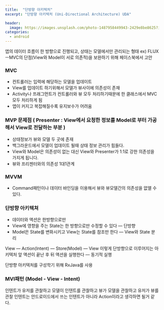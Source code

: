 ```yaml
---
title:  "단방향 아키텍처"
excerpt: "단방향 아키텍처 (Uni-Directional Architecture) UDA"

header:
  image: https://images.unsplash.com/photo-1487958449943-2429e8be8625?ixlib=rb-1.2.1&ixid=eyJhcHBfaWQiOjEyMDd9&auto=format&fit=crop&w=1500&q=80
categories:
  - android
---
```


앱의 데이터 흐름이 한 방향으로 진행되고, 상태는 모델에서만 관리되는 형태
ex) FLUXㅡMVC의 단점(View와 Model이 서로 의존적)을 보완하기 위해 페이스북에서 고안  
### MVC
- 컨트롤러는 입력에 해당하는 모델을 업데이트
- View를 업데이트 하기위해서 모델가 뷰사이에 의존성이 존재
- Activity나 프래그먼트가 컨트롤러와 뷰 모두 처리하기때문에 한 클래스에서 MVC 모두 처리하게 됨
- 앱이 커지고 복잡해질수록 유지보수가 어려움


### MVP 문제점 ( Presenter : View에서 요청한 정보를 Model로 부터 가공해서 View로 전달하는 부분 )
- 상태정보가 뷰와 모델 두 곳에 존재
- 백그라운드에서 모델이 업데이트 될때 상태 정보 관리가 힘들다.
- View와 Model은 의존성이 없는 대신 View와 Presenter가 1:1로 강한 의존성을 가지게 됩니다.
- 뷰와 프리젠터와의 의존성 1대1관계

### MVVM 
- Command패턴이나 데이터 바인딩을 이용해서 뷰와 뷰모델간의 의존성을 없앨 수 있다.


### 단방향 아키텍쳐
- 데이터와 액션은 한방향으로만
- View에 영향을 주는 State는 한 방향으로만 수정할 수 있다 — 단방향
- Model은 State를 변화시키고 View는 State를 참조만 한다 — View와 State 분리

View — Action(Intent) — Store(Model) — View 이렇게 단방향으로 이루어지는 아키텍처
앞 액션이 끝난 후 뒤 액션을 실행한다 — 동기적 실행

단방향 아키텍처를 구성학기 위해 RxJava를 사용

### MVI패턴 (Model - View - Intent)
인텐트가 유저를 관찰하고 모델이 인텐트를 관찰하고 뷰가 모델을 관찰하고 유저가 뷰를 관찰
인텐트는 안드로이드에서 쓰는 인텐트가 아니라 Action이라고 생각하면 될거 같다.
